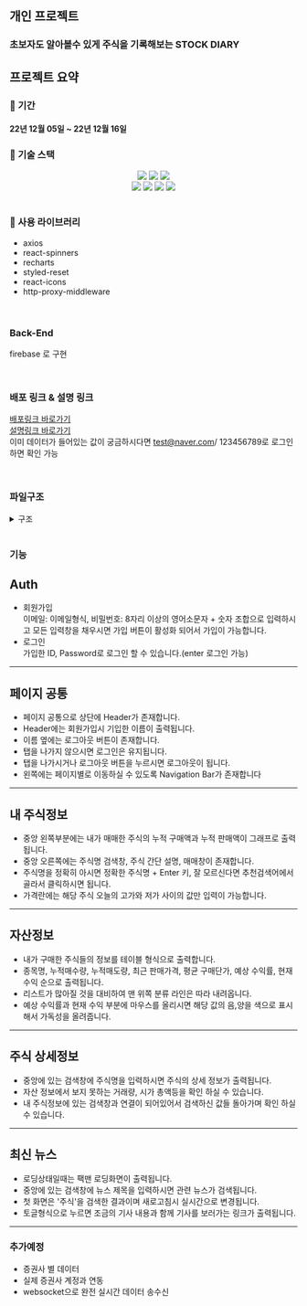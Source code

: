 ## 개인 프로젝트

### 초보자도 알아볼수 있게 주식을 기록해보는 STOCK DIARY

## 프로젝트 요약

### 📆 기간

#### 22년 12월 05일 ~ 22년 12월 16일

### 🔧 기술 스택

<div align=center> 
  <img src="https://img.shields.io/badge/react-61DAFB?style=for-the-badge&logo=react&logoColor=black"/> 
  <img src="https://img.shields.io/badge/typescript-3178c6?style=for-the-badge&logo=typescript&logoColor=white"/>   
  <img src="https://img.shields.io/badge/styled_components-DB7093?style=for-the-badge&logo=styled-components&logoColor=white"/><br/>
  <img src="https://img.shields.io/badge/github-181717?style=for-the-badge&logo=github&logoColor=white"/>
  <img src="https://img.shields.io/badge/git-F05032?style=for-the-badge&logo=git&logoColor=white"/> <img src="https://img.shields.io/badge/react_router_dom-CA4245?style=for-the-badge&logo=reactrouter&logoColor=white"/>  
   <img src="https://img.shields.io/badge/react_recoil-3DDC84?style=for-the-badge&logo=react-recoil-async&logoColor=white"/> 
</div>
<br/>

### 🔧 사용 라이브러리
- axios
- react-spinners
- recharts
- styled-reset
- react-icons
- http-proxy-middleware

<br>

### Back-End
firebase 로 구현

<br>

### 배포 링크 & 설명 링크

[배포링크 바로가기](https://stock-diary.netlify.app/) <br/>
[설명링크 바로가기](https://rounded-grey-2bb.notion.site/Stock-Diary-0bb84fa26b234defbe0c9ed75491e15a) <br/>
이미 데이터가 들어있는 값이 궁금하시다면 test@naver.com/ 123456789로 로그인하면 확인 가능

<br/>

### 파일구조
<details>
<summary> 구조</summary>
<div markdown="1">

```
🗂 src
 ┣ 📁 components
   ┣ Error404.tsx
   ┣ Header.tsx
   ┣ Layout.tsx
   ┣ Loading.tsx
   ┣ SearchBar.tsx
   ┗ SideBar.tsx
 ┣ 📁 pages
   ┣ 📁 auth
     ┣ Login.tsx
     ┗ Sign.tsx
   ┣ 📁 main
     ┣ 📁 mainCapital.tsx
       ┣ MainCapital.tsx
       ┗ MainChart.tsx
     ┣ Main.tsx
     ┣ MainCalc.tsx
    ┣ 📁 myStockDetail
      ┗ MyStockDetail.tsx
   ┣ StockList.tsx
   ┗ StockNews.tsx
 ┣ 📁 recoil
   ┗ atom.ts
 ┣ 📁 service
   ┣ 📁 axios
     ┣ AxiosApi.ts
   ┣ 📁 firebase
     ┣ fbAuth.ts
     ┗ fbInit.ts
   ┗ getStore.ts
 ┣ 📂 utils
   ┣ convert.ts
   ┣ inlineStyle.ts
   ┗ regExp.ts
 ┣ 📂 types
   ┗ interface.ts
 ┣ index.tsx
 ┗ router.tsx
```

</div>
</details>

<br>

### 기능

## Auth
- 회원가입  
이메일: 이메일형식, 비밀번호: 8자리 이상의 영어소문자 + 숫자 조합으로 입력하시고
모든 입력창을 채우시면 가입 버튼이 활성화 되어서 가입이 가능합니다.
- 로그인  
 가입한 ID, Password로 로그인 할 수 있습니다.(enter 로그인 가능)
 
 <hr/>

## 페이지 공통
- 페이지 공통으로 상단에 Header가 존재합니다.
- Header에는 회원가입시 기입한 이름이 출력됩니다.
- 이름 옆에는 로그아웃 버튼이 존재합니다.
- 탭을 나가지 않으시면 로그인은 유지됩니다.
- 탭을 나가시거나 로그아웃 버튼을 누르시면 로그아웃이 됩니다.
- 왼쪽에는 페이지별로 이동하실 수 있도록 Navigation Bar가 존재합니다

<hr/>

## 내 주식정보  
- 중앙 왼쪽부분에는 내가 매매한 주식의 누적 구매액과 누적 판매액이 그래프로 출력됩니다.
- 중앙 오른쪽에는 주식명 검색창, 주식 간단 설명, 매매창이 존재합니다.
- 주식명을 정확히 아시면 정확한 주식명 + Enter 키, 잘 모르신다면 추천검색어에서 골라서 클릭하시면 됩니다.
- 가격란에는 해당 주식 오늘의 고가와 저가 사이의 값만 입력이 가능합니다.

<hr/>

## 자산정보  
- 내가 구매한 주식들의 정보를 테이블 형식으로 출력합니다.
- 종목명, 누적매수량, 누적매도량, 최근 판매가격, 평균 구매단가, 예상 수익률, 현재 수익 순으로 출력됩니다.
- 리스트가 많아질 것을 대비하여 맨 위쪽 분류 라인은 따라 내려옵니다.
- 예상 수익률과 현재 수익 부분에 마우스를 올리시면 해당 값의 음,양을 색으로 표시해서 가독성을 올려줍니다.

<hr/>

## 주식 상세정보  
- 중앙에 있는 검색창에 주식명을 입력하시면 주식의 상세 정보가 출력됩니다.
- 자산 정보에서 보지 못하는 거래량, 시가 총액등을 확인 하실 수 있습니다.
- 내 주식정보에 있는 검색창과 연결이 되어있어서 검색하신 값들 돌아가며 확인 하실 수 있습니다.

<hr/>

## 최신 뉴스
- 로딩상태일때는 팩맨 로딩화면이 출력됩니다.
- 중앙에 있는 검색창에 뉴스 제목을 입력하시면 관련 뉴스가 검색됩니다.
- 첫 화면은 '주식'을 검색한 결과이며 새로고침시 실시간으로 변경됩니다.
- 토글형식으로 누르면 조금의 기사 내용과 함께 기사를 보러가는 링크가 출력됩니다.

<hr/>

### 추가예정
- 증권사 별 데이터
- 실제 증권사 계정과 연동
- websocket으로 완전 실시간 데이터 송수신
